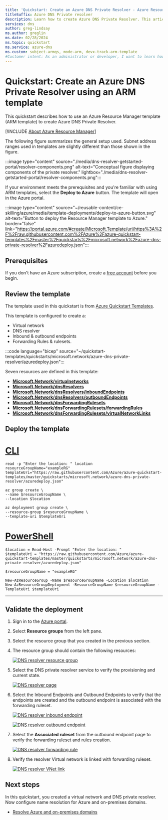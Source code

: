 ```yaml
---
title: 'Quickstart: Create an Azure DNS Private Resolver - Azure Resource Manager template (ARM template)'
titleSuffix: Azure DNS Private resolver
description: Learn how to create Azure DNS Private Resolver. This article is a step-by-step quickstart to create and manage your first Azure DNS Private Resolver using Azure Resource Manager template (ARM template).
services: dns
author: greg-lindsay
ms.author: greglin
ms.date: 02/28/2024
ms.topic: quickstart
ms.service: azure-dns
ms.custom: subject-armqs, mode-arm, devx-track-arm-template
#Customer intent: As an administrator or developer, I want to learn how to create Azure DNS Private Resolver using ARM template so I can use Azure DNS Private Resolver as forwarder..
---
```


# Quickstart: Create an Azure DNS Private Resolver using an ARM template

This quickstart describes how to use an Azure Resource Manager template (ARM template) to create Azure DNS Private Resolver.

[!INCLUDE [About Azure Resource Manager](~/reusable-content/ce-skilling/azure/includes/resource-manager-quickstart-introduction.md)]

The following figure summarizes the general setup used. Subnet address ranges used in templates are slightly different than those shown in the figure.

:::image type="content" source="./media/dns-resolver-getstarted-portal/resolver-components.png" alt-text="Conceptual figure displaying components of the private resolver." lightbox="./media/dns-resolver-getstarted-portal/resolver-components.png":::

If your environment meets the prerequisites and you're familiar with using ARM templates, select the **Deploy to Azure** button. The template will open in the Azure portal.

:::image type="content" source="~/reusable-content/ce-skilling/azure/media/template-deployments/deploy-to-azure-button.svg" alt-text="Button to deploy the Resource Manager template to Azure." border="false" link="https://portal.azure.com/#create/Microsoft.Template/uri/https%3A%2F%2Fraw.githubusercontent.com%2FAzure%2Fazure-quickstart-templates%2Fmaster%2Fquickstarts%2Fmicrosoft.network%2Fazure-dns-private-resolver%2Fazuredeploy.json":::

## Prerequisites

If you don't have an Azure subscription, create a [free account](https://azure.microsoft.com/free/?WT.mc_id=A261C142F) before you begin.

## Review the template

The template used in this quickstart is from [Azure Quickstart Templates](/samples/azure/azure-quickstart-templates/azure-dns-private-resolver/).

This template is configured to create a:

- Virtual network
- DNS resolver
- Inbound & outbound endpoints
- Forwarding Rules & rulesets.

:::code language="bicep" source="~/quickstart-templates/quickstarts/microsoft.network/azure-dns-private-resolver/azuredeploy.json":::

Seven resources are defined in this template:

- [**Microsoft.Network/virtualnetworks**](/azure/templates/microsoft.network/virtualnetworks)
- [**Microsoft.Network/dnsResolvers**](/azure/templates/microsoft.network/dnsresolvers)
- [**Microsoft.Network/dnsResolvers/inboundEndpoints**](/azure/templates/microsoft.network/dnsresolvers/inboundendpoints)
- [**Microsoft.Network/dnsResolvers/outboundEndpoints**](/azure/templates/microsoft.network/dnsresolvers/outboundendpoints)
- [**Microsoft.Network/dnsForwardingRulesets**](/azure/templates/microsoft.network/dnsforwardingrulesets)
- [**Microsoft.Network/dnsForwardingRulesets/forwardingRules**](/azure/templates/microsoft.network/dnsforwardingrulesets/forwardingrules)
- [**Microsoft.Network/dnsForwardingRulesets/virtualNetworkLinks**](/azure/templates/microsoft.network/dnsforwardingrulesets/virtualnetworklinks)


## Deploy the template

# [CLI](#tab/CLI)

````azurecli-interactive
read -p "Enter the location: " location
resourceGroupName="exampleRG"
templateUri="https://raw.githubusercontent.com/Azure/azure-quickstart-templates/master/quickstarts/microsoft.network/azure-dns-private-resolver/azuredeploy.json"

az group create \
--name $resourceGroupName \
--location $location

az deployment group create \
--resource-group $resourceGroupName \
--template-uri $templateUri
````

# [PowerShell](#tab/PowerShell)
````azurepowershell-interactive
$location = Read-Host -Prompt "Enter the location: "
$templateUri = "https://raw.githubusercontent.com/Azure/azure-quickstart-templates/master/quickstarts/microsoft.network/azure-dns-private-resolver/azuredeploy.json"

$resourceGroupName = "exampleRG"

New-AzResourceGroup -Name $resourceGroupName -Location $location
New-AzResourceGroupDeployment -ResourceGroupName $resourceGroupName -TemplateUri $templateUri
````
---

## Validate the deployment

1. Sign in to the [Azure portal](https://portal.azure.com).

1. Select **Resource groups** from the left pane.

1. Select the resource group that you created in the previous section.

1. The resource group should contain the following resources:

    [ ![DNS resolver resource group](./media/dns-resolver-getstarted-template/dns-resolver-resource-group.png)](./media/dns-resolver-getstarted-template/dns-resolver-resource-group.png#lightbox)

1. Select the DNS private resolver service to verify the provisioning and current state.

   [ ![DNS resolver page](./media/dns-resolver-getstarted-template/resolver-page.png)](./media/dns-resolver-getstarted-template/resolver-page.png#lightbox)

1. Select the Inbound Endpoints and Outbound Endpoints to verify that the endpoints are created and the outbound endpoint is associated with the forwarding ruleset.

    [ ![DNS resolver inbound endpoint](./media/dns-resolver-getstarted-template/resolver-inbound-endpoint.png)](./media/dns-resolver-getstarted-template/resolver-inbound-endpoint.png#lightbox)

    [ ![DNS resolver outbound endpoint](./media/dns-resolver-getstarted-template/resolver-outbound-endpoint.png)](./media/dns-resolver-getstarted-template/resolver-outbound-endpoint.png#lightbox)

1. Select the **Associated ruleset** from the outbound endpoint page to verify the forwarding ruleset and rules creation.

    [ ![DNS resolver forwarding rule](./media/dns-resolver-getstarted-template/resolver-forwarding-rule.png)](./media/dns-resolver-getstarted-template/resolver-forwarding-rule.png#lightbox)

1. Verify the resolver Virtual network is linked with forwarding ruleset.

    [ ![DNS resolver VNet link](./media/dns-resolver-getstarted-template/resolver-vnet-link.png)](./media/dns-resolver-getstarted-template/resolver-vnet-link.png#lightbox)

## Next steps

In this quickstart, you created a virtual network and DNS private resolver. Now configure name resolution for Azure and on-premises domains.
- [Resolve Azure and on-premises domains](private-resolver-hybrid-dns.md)
